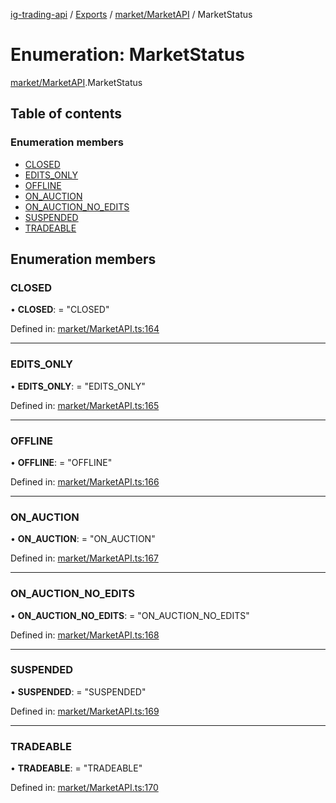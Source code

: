 [ig-trading-api](../README.md) / [Exports](../modules.md) / [market/MarketAPI](../modules/market_marketapi.md) / MarketStatus

# Enumeration: MarketStatus

[market/MarketAPI](../modules/market_marketapi.md).MarketStatus

## Table of contents

### Enumeration members

- [CLOSED](market_marketapi.marketstatus.md#closed)
- [EDITS_ONLY](market_marketapi.marketstatus.md#edits_only)
- [OFFLINE](market_marketapi.marketstatus.md#offline)
- [ON_AUCTION](market_marketapi.marketstatus.md#on_auction)
- [ON_AUCTION_NO_EDITS](market_marketapi.marketstatus.md#on_auction_no_edits)
- [SUSPENDED](market_marketapi.marketstatus.md#suspended)
- [TRADEABLE](market_marketapi.marketstatus.md#tradeable)

## Enumeration members

### CLOSED

• **CLOSED**: = "CLOSED"

Defined in: [market/MarketAPI.ts:164](https://github.com/bennycode/ig-trading-api/blob/6347f7e/src/market/MarketAPI.ts#L164)

---

### EDITS_ONLY

• **EDITS_ONLY**: = "EDITS_ONLY"

Defined in: [market/MarketAPI.ts:165](https://github.com/bennycode/ig-trading-api/blob/6347f7e/src/market/MarketAPI.ts#L165)

---

### OFFLINE

• **OFFLINE**: = "OFFLINE"

Defined in: [market/MarketAPI.ts:166](https://github.com/bennycode/ig-trading-api/blob/6347f7e/src/market/MarketAPI.ts#L166)

---

### ON_AUCTION

• **ON_AUCTION**: = "ON_AUCTION"

Defined in: [market/MarketAPI.ts:167](https://github.com/bennycode/ig-trading-api/blob/6347f7e/src/market/MarketAPI.ts#L167)

---

### ON_AUCTION_NO_EDITS

• **ON_AUCTION_NO_EDITS**: = "ON_AUCTION_NO_EDITS"

Defined in: [market/MarketAPI.ts:168](https://github.com/bennycode/ig-trading-api/blob/6347f7e/src/market/MarketAPI.ts#L168)

---

### SUSPENDED

• **SUSPENDED**: = "SUSPENDED"

Defined in: [market/MarketAPI.ts:169](https://github.com/bennycode/ig-trading-api/blob/6347f7e/src/market/MarketAPI.ts#L169)

---

### TRADEABLE

• **TRADEABLE**: = "TRADEABLE"

Defined in: [market/MarketAPI.ts:170](https://github.com/bennycode/ig-trading-api/blob/6347f7e/src/market/MarketAPI.ts#L170)
